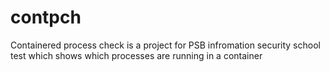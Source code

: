 # contpch
Containered process check is a project for PSB infromation security school test which shows which processes are running in a container
